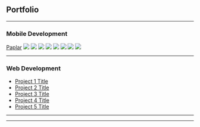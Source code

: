 ## Portfolio

---

### Mobile Development 

[Paplar](/sample_page)
<img src="images/paplar/1.png?raw=true"/>
<img src="images/paplar/2.png?raw=true"/>
<img src="images/paplar/3.png?raw=true"/>
<img src="images/paplar/4.png?raw=true"/>
<img src="images/paplar/5.png?raw=true"/>
<img src="images/paplar/6.png?raw=true"/>
<img src="images/paplar/7.png?raw=true"/>
<img src="images/paplar/8.png?raw=true"/>

---

### Web Development

- [Project 1 Title](http://example.com/)
- [Project 2 Title](http://example.com/)
- [Project 3 Title](http://example.com/)
- [Project 4 Title](http://example.com/)
- [Project 5 Title](http://example.com/)

---




---
